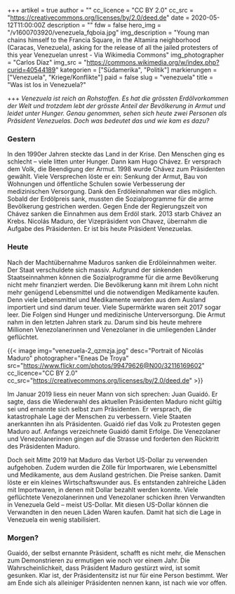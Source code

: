 +++
artikel = true
author = ""
cc_licence = "CC BY 2.0"
cc_src = "https://creativecommons.org/licenses/by/2.0/deed.de"
date = 2020-05-12T11:00:00Z
description = ""
fdw = false
hero_img = "/v1600703920/venezuela_fqboia.jpg"
img_description = "Young man chains himself to the Francia Square, in the Altamira neighborhood (Caracas, Venezuela), asking for the release of all the jailed protesters of this year Venezuelan unrest - Via Wikimedia Commons"
img_photographer = "Carlos Díaz"
img_src = "https://commons.wikimedia.org/w/index.php?curid=40544189"
kategorien = ["Südamerika", "Politik"]
markierungen = ["Venezuela", "Kriege/Konflikte"]
paid = false
slug = "venezuela"
title = "Was ist los in Venezuela?"

+++
_Venezuela ist reich an Rohstoffen. Es hat die grössten Erdölvorkommen der Welt und trotzdem lebt der grösste Anteil der Bevölkerung in Armut und leidet unter Hunger. Genau genommen, sehen sich heute zwei Personen als Präsident Venezuelas. Doch was bedeutet das und wie kam es dazu?_

### Gestern

In den 1990er Jahren steckte das Land in der Krise. Den Menschen ging es schlecht – viele litten unter Hunger. Dann kam Hugo Chávez. Er versprach dem Volk, die Beendigung der Armut. 1998 wurde Chávez zum Präsidenten gewählt. Viele Versprechen löste er ein: Senkung der Armut, Bau von Wohnungen und öffentliche Schulen sowie Verbesserung der medizinischen Versorgung. Dank den Erdöleinnahmen war dies möglich. Sobald der Erdölpreis sank, mussten die Sozialprogramme für die arme Bevölkerung gestrichen werden. Gegen Ende der Regierungszeit von Chávez sanken die Einnahmen aus dem Erdöl stark. 2013 starb Chávez an Krebs. Nicolás Maduro, der Vizepräsident von Chavez, übernahm die Aufgabe des Präsidenten. Er ist bis heute Präsident Venezuelas.

### Heute

Nach der Machtübernahme Maduros sanken die Erdöleinnahmen weiter. Der Staat verschuldete sich massiv. Aufgrund der sinkenden Staatseinnahmen können die Sozialprogramme für die arme Bevölkerung nicht mehr finanziert werden. Die Bevölkerung kann mit ihrem Lohn nicht mehr genügend Lebensmittel und die notwendigen Medikamente kaufen. Denn viele Lebensmittel und Medikamente werden aus dem Ausland importiert und sind darum teuer. Viele Supermärkte waren seit 2017 sogar leer. Die Folgen sind Hunger und medizinische Unterversorgung. Die Armut nahm in den letzten Jahren stark zu. Darum sind bis heute mehrere Millionen Venezolanerinnen und Venezolaner in die umliegenden Länder geflüchtet.

{{< image img="venezuela-2_qzmzja.jpg" desc="Portrait of Nicolás Maduro" photographer="Eneas De Troya" src="https://www.flickr.com/photos/99479626@N00/32116169602" cc_licence="CC BY 2.0" cc_src="https://creativecommons.org/licenses/by/2.0/deed.de" >}}

Im Januar 2019 liess ein neuer Mann von sich sprechen: Juan Guaidó. Er sagte, dass die Wiederwahl des aktuellen Präsidenten Maduro nicht gültig sei und ernannte sich selbst zum Präsidenten. Er versprach, die katastrophale Lage der Menschen zu verbessern. Viele Staaten anerkannten ihn als Präsidenten. Guaidó rief das Volk zu Protesten gegen Maduro auf. Anfangs verzeichnete Guaidó damit Erfolge. Die Venezolaner und Venezolanerinnen gingen auf die Strasse und forderten den Rücktritt des Präsidenten Maduro.

Doch seit Mitte 2019 hat Maduro das Verbot US-Dollar zu verwenden aufgehoben. Zudem wurden die Zölle für Importwaren, wie Lebensmittel und Medikamente, aus dem Ausland gestrichen. Die Preise sanken. Damit löste er ein kleines Wirtschaftswunder aus. Es entstanden zahlreiche Läden mit Importwaren, in denen mit Dollar bezahlt werden konnte. Viele geflüchtete Venezolanerinnen und Venezolaner schicken ihren Verwandten in Venezuela Geld – meist US-Dollar. Mit diesen US-Dollar können die Verwandten in den neuen Läden Waren kaufen. Damit hat sich die Lage in Venezuela ein wenig stabilisiert.

### Morgen?

Guaidó, der selbst ernannte Präsident, schafft es nicht mehr, die Menschen zum Demonstrieren zu ermutigen wie noch vor einem Jahr. Die Wahrscheinlichkeit, dass Präsident Maduro gestürzt wird, ist somit gesunken. Klar ist, der Präsidentensitz ist nur für eine Person bestimmt. Wer am Ende sich als alleiniger Präsidenten nennen kann, ist nach wie vor offen.
